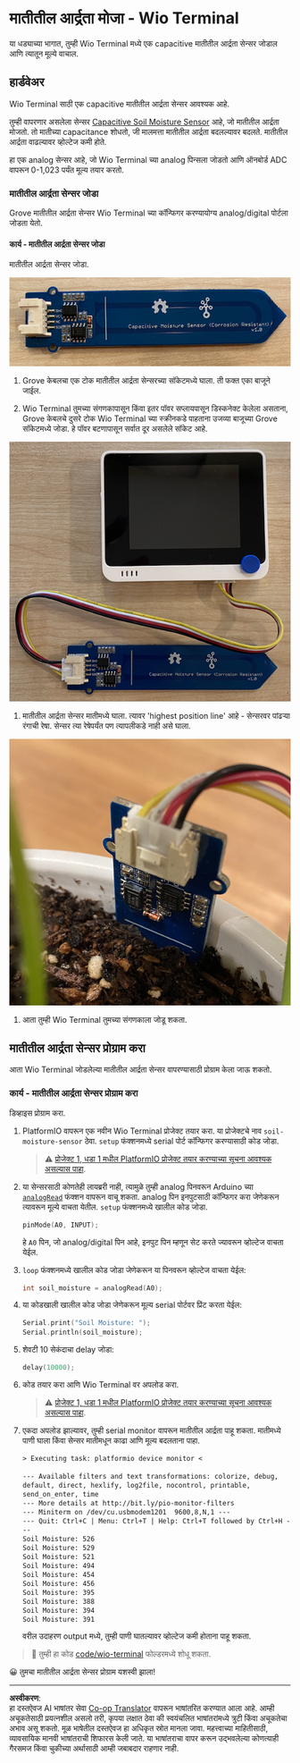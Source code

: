 <!--
CO_OP_TRANSLATOR_METADATA:
{
  "original_hash": "0d55caa8c23d73635b7559102cd17b8a",
  "translation_date": "2025-08-27T11:46:50+00:00",
  "source_file": "2-farm/lessons/2-detect-soil-moisture/wio-terminal-soil-moisture.md",
  "language_code": "mr"
}
-->
# मातीतील आर्द्रता मोजा - Wio Terminal

या धड्याच्या भागात, तुम्ही Wio Terminal मध्ये एक capacitive मातीतील आर्द्रता सेन्सर जोडाल आणि त्यातून मूल्ये वाचाल.

## हार्डवेअर

Wio Terminal साठी एक capacitive मातीतील आर्द्रता सेन्सर आवश्यक आहे.

तुम्ही वापरणार असलेला सेन्सर [Capacitive Soil Moisture Sensor](https://www.seeedstudio.com/Grove-Capacitive-Moisture-Sensor-Corrosion-Resistant.html) आहे, जो मातीतील आर्द्रता मोजतो. तो मातीच्या capacitance शोधतो, जी मालमत्ता मातीतील आर्द्रता बदलल्यावर बदलते. मातीतील आर्द्रता वाढल्यावर व्होल्टेज कमी होते.

हा एक analog सेन्सर आहे, जो Wio Terminal च्या analog पिन्सला जोडतो आणि ऑनबोर्ड ADC वापरून 0-1,023 पर्यंत मूल्य तयार करतो.

### मातीतील आर्द्रता सेन्सर जोडा

Grove मातीतील आर्द्रता सेन्सर Wio Terminal च्या कॉन्फिगर करण्यायोग्य analog/digital पोर्टला जोडता येतो.

#### कार्य - मातीतील आर्द्रता सेन्सर जोडा

मातीतील आर्द्रता सेन्सर जोडा.

![Grove मातीतील आर्द्रता सेन्सर](../../../../../translated_images/grove-capacitive-soil-moisture-sensor.e7f0776cce30e78be5cc5a07839385fd6718857f31b5bf5ad3d0c73c83b2f0ef.mr.png)

1. Grove केबलचा एक टोक मातीतील आर्द्रता सेन्सरच्या सॉकेटमध्ये घाला. ती फक्त एका बाजूने जाईल.

1. Wio Terminal तुमच्या संगणकापासून किंवा इतर पॉवर सप्लायपासून डिस्कनेक्ट केलेला असताना, Grove केबलचे दुसरे टोक Wio Terminal च्या स्क्रीनकडे पाहताना उजव्या बाजूच्या Grove सॉकेटमध्ये जोडा. हे पॉवर बटणापासून सर्वात दूर असलेले सॉकेट आहे.

![Grove मातीतील आर्द्रता सेन्सर उजव्या सॉकेटला जोडलेला](../../../../../translated_images/wio-soil-moisture-sensor.46919b61c3f6cb7497662251b29038ee0e57a4c8b9d071feb996c3b0d7f65aaf.mr.png)

1. मातीतील आर्द्रता सेन्सर मातीमध्ये घाला. त्यावर 'highest position line' आहे - सेन्सरवर पांढऱ्या रंगाची रेषा. सेन्सर त्या रेषेपर्यंत पण त्यापलीकडे नाही असे घाला.

![मातीतील आर्द्रता सेन्सर मातीमध्ये](../../../../../translated_images/soil-moisture-sensor-in-soil.bfad91002bda5e960f8c51ee64b02ee59b32c8c717e3515a2c945f33e614e403.mr.png)

1. आता तुम्ही Wio Terminal तुमच्या संगणकाला जोडू शकता.

## मातीतील आर्द्रता सेन्सर प्रोग्राम करा

आता Wio Terminal जोडलेल्या मातीतील आर्द्रता सेन्सर वापरण्यासाठी प्रोग्राम केला जाऊ शकतो.

### कार्य - मातीतील आर्द्रता सेन्सर प्रोग्राम करा

डिव्हाइस प्रोग्राम करा.

1. PlatformIO वापरून एक नवीन Wio Terminal प्रोजेक्ट तयार करा. या प्रोजेक्टचे नाव `soil-moisture-sensor` ठेवा. `setup` फंक्शनमध्ये serial पोर्ट कॉन्फिगर करण्यासाठी कोड जोडा.

    > ⚠️ [प्रोजेक्ट 1, धडा 1 मधील PlatformIO प्रोजेक्ट तयार करण्याच्या सूचना आवश्यक असल्यास पाहा](../../../1-getting-started/lessons/1-introduction-to-iot/wio-terminal.md#create-a-platformio-project).

1. या सेन्सरसाठी कोणतेही लायब्ररी नाही, त्यामुळे तुम्ही analog पिनवरून Arduino च्या [`analogRead`](https://www.arduino.cc/reference/en/language/functions/analog-io/analogread/) फंक्शन वापरून वाचू शकता. analog पिन इनपुटसाठी कॉन्फिगर करा जेणेकरून त्यावरून मूल्ये वाचता येतील. `setup` फंक्शनमध्ये खालील कोड जोडा.

    ```cpp
    pinMode(A0, INPUT);
    ```

    हे `A0` पिन, जो analog/digital पिन आहे, इनपुट पिन म्हणून सेट करते ज्यावरून व्होल्टेज वाचता येईल.

1. `loop` फंक्शनमध्ये खालील कोड जोडा जेणेकरून या पिनवरून व्होल्टेज वाचता येईल:

    ```cpp
    int soil_moisture = analogRead(A0);
    ```

1. या कोडखाली खालील कोड जोडा जेणेकरून मूल्य serial पोर्टवर प्रिंट करता येईल:

    ```cpp
    Serial.print("Soil Moisture: ");
    Serial.println(soil_moisture);
    ```

1. शेवटी 10 सेकंदाचा delay जोडा:

    ```cpp
    delay(10000);
    ```

1. कोड तयार करा आणि Wio Terminal वर अपलोड करा.

    > ⚠️ [प्रोजेक्ट 1, धडा 1 मधील PlatformIO प्रोजेक्ट तयार करण्याच्या सूचना आवश्यक असल्यास पाहा](../../../1-getting-started/lessons/1-introduction-to-iot/wio-terminal.md#write-the-hello-world-app).

1. एकदा अपलोड झाल्यावर, तुम्ही serial monitor वापरून मातीतील आर्द्रता पाहू शकता. मातीमध्ये पाणी घाला किंवा सेन्सर मातीमधून काढा आणि मूल्य बदलताना पाहा.

    ```output
    > Executing task: platformio device monitor <
    
    --- Available filters and text transformations: colorize, debug, default, direct, hexlify, log2file, nocontrol, printable, send_on_enter, time
    --- More details at http://bit.ly/pio-monitor-filters
    --- Miniterm on /dev/cu.usbmodem1201  9600,8,N,1 ---
    --- Quit: Ctrl+C | Menu: Ctrl+T | Help: Ctrl+T followed by Ctrl+H ---
    Soil Moisture: 526
    Soil Moisture: 529
    Soil Moisture: 521
    Soil Moisture: 494
    Soil Moisture: 454
    Soil Moisture: 456
    Soil Moisture: 395
    Soil Moisture: 388
    Soil Moisture: 394
    Soil Moisture: 391
    ```

    वरील उदाहरण output मध्ये, तुम्ही पाणी घातल्यावर व्होल्टेज कमी होताना पाहू शकता.

> 💁 तुम्ही हा कोड [code/wio-terminal](../../../../../2-farm/lessons/2-detect-soil-moisture/code/wio-terminal) फोल्डरमध्ये शोधू शकता.

😀 तुमचा मातीतील आर्द्रता सेन्सर प्रोग्राम यशस्वी झाला!

---

**अस्वीकरण**:  
हा दस्तऐवज AI भाषांतर सेवा [Co-op Translator](https://github.com/Azure/co-op-translator) वापरून भाषांतरित करण्यात आला आहे. आम्ही अचूकतेसाठी प्रयत्नशील असलो तरी, कृपया लक्षात ठेवा की स्वयंचलित भाषांतरांमध्ये त्रुटी किंवा अचूकतेचा अभाव असू शकतो. मूळ भाषेतील दस्तऐवज हा अधिकृत स्रोत मानला जावा. महत्त्वाच्या माहितीसाठी, व्यावसायिक मानवी भाषांतराची शिफारस केली जाते. या भाषांतराचा वापर करून उद्भवलेल्या कोणत्याही गैरसमज किंवा चुकीच्या अर्थासाठी आम्ही जबाबदार राहणार नाही.